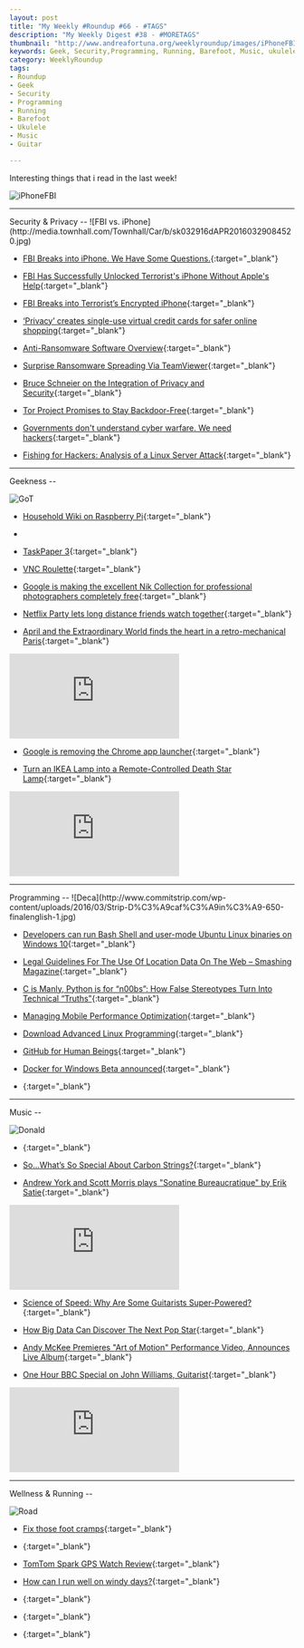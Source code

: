 ```yaml
---
layout: post
title: "My Weekly #Roundup #66 - #TAGS"
description: "My Weekly Digest #38 - #MORETAGS"
thumbnail: "http://www.andreafortuna.org/weeklyroundup/images/iPhoneFBI.jpg"
keywords: Geek, Security,Programming, Running, Barefoot, Music, ukulele, transcription, guitar
category: WeeklyRoundup
tags: 
- Roundup
- Geek
- Security
- Programming
- Running
- Barefoot
- Ukulele
- Music
- Guitar

---
```

Interesting things that i read in the last week!

![iPhoneFBI](http://www.andreafortuna.org/weeklyroundup/images/iPhoneFBI.jpg)


<hr/>
Security & Privacy
--
![FBI vs. iPhone](http://media.townhall.com/Townhall/Car/b/sk032916dAPR20160329084520.jpg)

- [FBI Breaks into iPhone. We Have Some Questions.](https://www.eff.org/deeplinks/2016/03/fbi-breaks-iphone-and-we-have-some-questions?utm_content=buffer04a65&utm_medium=social&utm_source=facebook.com&utm_campaign=buffer){:target="_blank"}

- [FBI Has Successfully Unlocked Terrorist's iPhone Without Apple's Help](http://thehackernews.com/2016/03/fbi-iphone-unlock_28.html){:target="_blank"}

- [FBI Breaks into Terrorist’s Encrypted iPhone](http://threatpost.com/fbi-breaks-into-terrorists-encrypted-iphone/117043/){:target="_blank"}

- [‘Privacy’ creates single-use virtual credit cards for safer online shopping](http://thenextweb.com/insider/2016/03/24/privacy-creates-single-use-virtual-credit-cards-for-safer-online-shopping/){:target="_blank"}

- [Anti-Ransomware Software Overview](http://www.ghacks.net/2016/03/30/anti-ransomware-overview/){:target="_blank"}

- [Surprise Ransomware Spreading Via TeamViewer](http://www.infosecurity-magazine.com/news/surprise-ransomware-spreading-via/){:target="_blank"}

- [Bruce Schneier on the Integration of Privacy and Security](http://threatpost.com/bruce-schneier-on-the-integration-of-privacy-and-security/116946/){:target="_blank"}

- [Tor Project Promises to Stay Backdoor-Free](http://www.infosecurity-magazine.com/news/tor-project-promises-to-stay/){:target="_blank"}

- [Governments don't understand cyber warfare. We need hackers](http://www.andreafortuna.org/security/2016/03/23/we-need-hackers){:target="_blank"}

- [Fishing for Hackers: Analysis of a Linux Server Attack](https://sysdig.com/blog/fishing-for-hackers/?nixCraft){:target="_blank"}

<hr/>
Geekness
--

![GoT](https://scontent-mxp1-1.xx.fbcdn.net/hphotos-xtf1/v/t1.0-9/fr/cp0/e15/q65/10649822_1312332802117324_5127175894301175762_n.png.jpg?efg=eyJpIjoidCJ9&oh=7b8b01ce8dc7e884ff7392af4e58bd76&oe=577D520F)

- [Household Wiki on Raspberry Pi](http://mattgemmell.com/household-wiki-on-raspberry-pi/){:target="_blank"}
- 
- [TaskPaper 3](http://mattgemmell.com/taskpaper-3/){:target="_blank"}

- [VNC Roulette](http://vncroulette.com/){:target="_blank"}

- [Google is making the excellent Nik Collection for professional photographers completely free](http://thenextweb.com/apps/2016/03/24/google-making-excellent-nik-photo-editing-software-completely-free/){:target="_blank"}

- [Netflix Party lets long distance friends watch together](http://techcrunch.com/2016/03/28/netflix-party-lets-long-distance-friends-watch-together/){:target="_blank"}

- [April and the Extraordinary World finds the heart in a retro-mechanical Paris](http://www.theverge.com/2016/3/25/11305706/april-and-the-extraordinary-world-movie-review-animated-steampunk){:target="_blank"}

<div class="video-container">
<iframe src="https://www.youtube.com/embed/-39w9wsaq4s" frameborder="0" allowfullscreen></iframe>
</div>

- [Google is removing the Chrome app launcher](http://www.theverge.com/2016/3/22/11287450/chrome-app-launcher-being-removed-google){:target="_blank"}

- [Turn an IKEA Lamp into a Remote-Controlled Death Star Lamp](http://lifehacker.com/turn-an-ikea-lamp-into-a-remote-controlled-death-star-l-1767080725?utm_campaign=socialflow_lifehacker_facebook&utm_source=lifehacker_facebook&utm_medium=socialflow){:target="_blank"}

<div class="video-container">
<iframe src="https://www.youtube.com/embed/03p3kui5NIQ" frameborder="0" allowfullscreen></iframe>
</div>


<hr/>
Programming
--
![Deca](http://www.commitstrip.com/wp-content/uploads/2016/03/Strip-D%C3%A9caf%C3%A9in%C3%A9-650-finalenglish-1.jpg)

- [Developers can run Bash Shell and user-mode Ubuntu Linux binaries on Windows 10](http://www.hanselman.com/blog/DevelopersCanRunBashShellAndUsermodeUbuntuLinuxBinariesOnWindows10.aspx){:target="_blank"}

- [Legal Guidelines For The Use Of Location Data On The Web – Smashing Magazine](https://www.smashingmagazine.com/2016/03/location-data-web-development-and-the-law/){:target="_blank"}

- [C is Manly, Python is for “n00bs”: How False Stereotypes Turn Into Technical “Truths”](http://lambda-the-ultimate.org/node/5314){:target="_blank"}

- [Managing Mobile Performance Optimization](https://www.smashingmagazine.com/2016/03/managing-mobile-performance-optimization/){:target="_blank"}

- [Download Advanced Linux Programming](http://advancedlinuxprogramming.com/alp-folder/){:target="_blank"}

- [GitHub for Human Beings](https://ponyfoo.com/articles/github-for-human-beings){:target="_blank"}

- [Docker for Windows Beta announced](http://www.hanselman.com/blog/DockerForWindowsBetaAnnounced.aspx){:target="_blank"}

- [](){:target="_blank"}


<hr/>
Music
--

![Donald](https://k46.kn3.net/2/5/F/7/5/8/A20.gif)

- [](){:target="_blank"}

- [So…What’s So Special About Carbon Strings?](https://allstringsnylon.com/asn/whats-special-about-carbon-strings/){:target="_blank"}

- [Andrew York and Scott Morris plays "Sonatine Bureaucratique" by Erik Satie](https://www.youtube.com/watch?v=GCik4E8yUZA){:target="_blank"}

<div class="video-container">
<iframe src="https://www.youtube.com/embed/GCik4E8yUZA" frameborder="0" allowfullscreen></iframe>
</div>

- [Science of Speed: Why Are Some Guitarists Super-Powered?](http://www.guitarworld.com/artist-news-viral-videos/studying-speed-why-are-some-guitarists-super-powered/28936){:target="_blank"}

- [How Big Data Can Discover The Next Pop Star](http://cloudtweaks.com/2016/03/big-data-can-discover-next-pop-star/){:target="_blank"}

- [Andy McKee Premieres "Art of Motion" Performance Video, Announces Live Album](http://www.guitarworld.com/28914){:target="_blank"}

- [One Hour BBC Special on John Williams, Guitarist](http://www.thisisclassicalguitar.com/one-hour-bbc-special-on-john-williams-guitarist/){:target="_blank"}

<div class="video-container">
<iframe src="https://www.youtube.com/embed/AN_FVcaNz0c" frameborder="0" allowfullscreen></iframe>
</div>

<hr/>
Wellness & Running  
--

![Road](http://runninghumor.com/wp-content/blogs.dir/3/files/2015/10/12165_10153713994508222_6153435928898850874_n.jpg)

- [Fix those foot cramps](http://www.runnersworld.co.uk/health/fix-those-foot-cramps/14678.html){:target="_blank"}

- [](){:target="_blank"}

- [TomTom Spark GPS Watch Review](http://runeatrepeat.com/2016/03/29/tom-tom-spark-gps-watch-review/){:target="_blank"}

- [How can I run well on windy days?](http://www.runnersworld.co.uk/training/how-can-i-run-well-on-windy-days/14684.html){:target="_blank"}

- [](){:target="_blank"}

- [](){:target="_blank"}

- [](){:target="_blank"}
